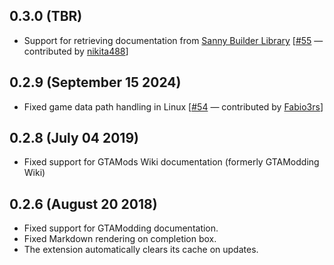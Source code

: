  ## 0.3.0 (TBR)

  + Support for retrieving documentation from [Sanny Builder Library](https://library.sannybuilder.com) \[[#55](https://github.com/thelink2012/vscode-gta3script/pull/55) — contributed by [nikita488](https://github.com/nikita488)\]
 
 ## 0.2.9 (September 15 2024)

  + Fixed game data path handling in Linux \[[#54](https://github.com/thelink2012/vscode-gta3script/pull/54) — contributed by [Fabio3rs](https://github.com/Fabio3rs)\]

 ## 0.2.8 (July 04 2019)

  + Fixed support for GTAMods Wiki documentation (formerly GTAModding Wiki)

 ## 0.2.6 (August 20 2018)

  + Fixed support for GTAModding documentation.
  + Fixed Markdown rendering on completion box.
  + The extension automatically clears its cache on updates.
